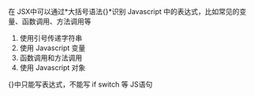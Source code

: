在 JSX中可以通过*大括号语法{}*识别 Javascript 中的表达式，比如常见的变量、函数调用、方法调用等

1. 使用引号传递字符串
2. 使用 Javascript 变量
3. 函数调用和方法调用
4. 使用 Javascript 对象

{}中只能写表达式，不能写 if switch 等 JS语句